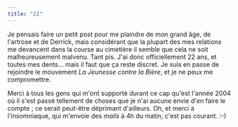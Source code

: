 ```yaml
---
title: "22"
---
```


Je pensais faire un petit post pour me plaindre de mon grand âge, de l'artrose
et de Derrick, mais considérant que la plupart des mes relations me devancent
dans la course au cimetière il semble que cela ne soit malheureusement
malvenu. Tant pis. J'ai donc officiellement 22 ans, et toutes mes dents...
mais il faut que ça reste discret. Je suis en passe de rejoindre le mouvement
_La Jeunesse contre la Bière_, et je ne peux me compromettre.

Merci à tous les gens qui m'ont supporté durant ce cap qu'est l'année 2004 où
il s'est passé tellement de choses que je n'ai aucune envie d'en faire le
compte ; ce serait peut-être déprimant d'ailleurs. Oh, et merci à
l'insomniaque, qui m'envoie des _mails_ à 4h du matin, c'est pas courant. :-)

